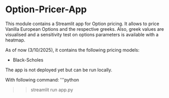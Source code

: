 # Option-Pricer-App

This module contains a Streamlit app for Option pricing. It allows to price Vanilla European Options and the respective greeks.
Also, greek values are visualised and a sensitivity test on options parameters is available with a heatmap.

As of now (3/10/2025), it contains the following pricing models:
- Black-Scholes

The app is not deployed yet but can be run locally.

With following command:
'''python
>>streamlit run app.py

